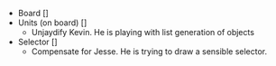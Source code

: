 * Board []
* Units (on board) []
    - Unjaydify Kevin. He is playing with list generation of objects
* Selector []
    - Compensate for Jesse. He is trying to draw a sensible selector.